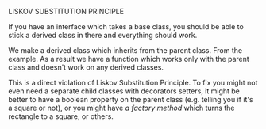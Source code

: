 LISKOV SUBSTITUTION PRINCIPLE

If you have an interface which takes a base class, you should be able to stick a derived class in there and everything should work.

We make a derived class which inherits from the parent class.
From the example. As a result we have a function which works only with the parent class and doesn't work on any derived classes.

This is a direct violation of Liskov Substitution Principle. To fix you might not even need a separate child classes with decorators setters, it might be better to have a boolean property on the parent class (e.g. telling you if it's a square or not), or you might have _a factory method_ which turns the rectangle to a square, or others.